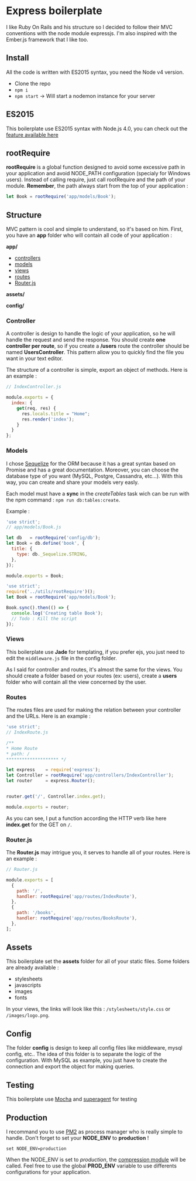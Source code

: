 Express boilerplate
================

I like Ruby On Rails and his structure so I decided to follow their MVC conventions with the node module expressjs. I'm also inspired
with the Ember.js framework that I like too.


## Install

All the code is written with ES2015 syntax, you need the Node v4 version.


- Clone the repo
- `npm i`
- `npm start` -> Will start a nodemon instance for your server

## ES2015

This boilerplate use ES2015 syntax with Node.js 4.0, you can check out the [feature available here](https://nodejs.org/en/docs/es6/)

## rootRequire

**rootRequire** is a global function designed to avoid some excessive path in your application and avoid NODE_PATH configuration (specialy for Windows users).
Instead of calling require, just call rootRequire and the path of your module. **Remember**, the path always start from the top of your application :

```js
let Book = rootRequire('app/models/Book');
```

## Structure

MVC pattern is cool and simple to understand, so it's based on him.
First, you have an **app** folder who will contain all code of your application :

**app/**
- [controllers](#controller)
- [models](#models)
- [views](#views)
- [routes](#routes)
- <a href="#routerjs">Router.js</a>

**assets/**

**config/**
### Controller

A controller is design to handle the logic of your application, so he will handle the request and send the response. You should create **one controller per route**, so if you create a **/users** route the controller should be named **UsersController**. This pattern allow you to quickly find the file you want in your text editor.

The structure of a controller is simple, export an object of methods. Here is an example :
```js
// IndexController.js

module.exports = {
  index: {
    get(req, res) {
      res.locals.title = "Home";
      res.render('index');
    }
  }
};
```

### Models

I chose [Sequelize](http://docs.sequelizejs.com/en/latest/) for the ORM because it has a great syntax based on Promise and has a great documentation.
Moreover, you can choose the database type of you want (MySQL, Postgre, Cassandra, etc...).
With this way, you can create and share your models very easly.

Each model must have a **sync** in the *createTables* task wich can be run with the npm command : `npm run db:tables:create`.

Example :
```js
'use strict';
// app/models/Book.js

let db   = rootRequire('config/db');
let Book = db.define('book', {
  title: {
    type: db._Sequelize.STRING,
  },
});

module.exports = Book;
```

```js
'use strict';
require('../utils/rootRequire')();
let Book = rootRequire('app/models/Book');

Book.sync().then(() => {
  console.log('Creating table Book');
  // Todo : Kill the script
});

```

### Views

This boilerplate use **Jade** for templating, if you prefer ejs, you just need to edit the `middleware.js` file in the config folder.

As I said for controller and routes, it's almost the same for the views. You should create a folder based on your routes (ex: users), create a
**users** folder who will contain all the view concerned by the user.

### Routes

The routes files are used for making the relation between your controller and the URLs. Here is an example :
```js
'use strict';
// IndexRoute.js

/**
* Home Route
* path: /
******************** */

let express    = require('express');
let Controller = rootRequire('app/controllers/IndexController');
let router     = express.Router();


router.get('/', Controller.index.get);

module.exports = router;
```

As you can see, I put a function according the HTTP verb like here **index.get** for the GET on `/`.

### Router.js

The **Router.js** may intrigue you, it serves to handle all of your routes. Here is an example :
```js
// Router.js

module.exports = [
  {
    path: '/',
    handler: rootRequire('app/routes/IndexRoute'),
  },
  {
    path: '/books',
    handler: rootRequire('app/routes/BooksRoute'),
  },
];

```

## Assets

This boilerplate set the **assets** folder for all of your static files. Some folders are already available :

- stylesheets
- javascripts
- images
- fonts

In your views, the links will look like this : `/stylesheets/style.css` or `/images/logo.png`.

## Config

The folder **config** is design to keep all config files like middleware, mysql config, etc..
The idea of this folder is to separate the logic of the configuration. With MySQL as example, you just have to create the connection and export the object for making queries.

## Testing

This boilerplate use [Mocha](https://mochajs.org) and [superagent](https://github.com/visionmedia/superagent) for testing

## Production

I recommand you to use [PM2](https://github.com/Unitech/pm2) as process manager who is really simple to handle.
Don't forget to set your **NODE_ENV** to **production** !

```
set NODE_ENV=production
```

When the NODE_ENV is set to *production*, the [compression module](https://github.com/expressjs/compression) will be called.
Feel free to use the global **PROD_ENV** variable to use differents configurations for your application.
